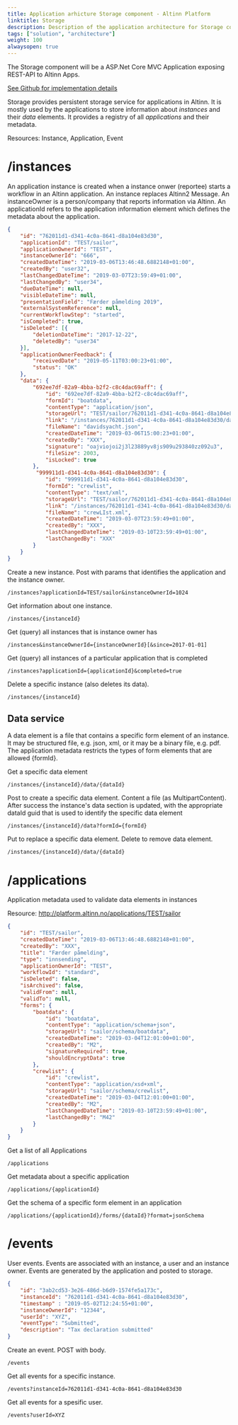 ```yaml
---
title: Application arhicture Storage component - Altinn Platform
linktitle: Storage
description: Description of the application architecture for Storage component
tags: ["solution", "architecture"]
weight: 100
alwaysopen: true
---
```


The Storage component will be a ASP.Net Core MVC Application exposing REST-API to Altinn Apps.

[See Github for implementation details](https://github.com/Altinn/altinn-studio/issues/311)

Storage provides persistent storage service for applications in Altinn. It is mostly used by the applications to store information about *instances* and their *data* elements. 
It provides a registry of all *applications* and their metadata. 

Resources: Instance, Application, Event

# /instances

An application instance is created when a instance onwer (reportee) starts a workflow in an Altinn application.
An instance replaces Altinn2 Message. 
An instanceOwner is a person/company that reports information via Altinn.
An applicationId refers to the application information element which defines the metadata about the application.

```json
{
    "id": "762011d1-d341-4c0a-8641-d8a104e83d30",
    "applicationId": "TEST/sailor",
    "applicationOwnerId": "TEST",
    "instanceOwnerId": "666",
    "createdDateTime": "2019-03-06T13:46:48.6882148+01:00",
    "createdBy": "user32",
    "lastChangedDateTime": "2019-03-07T23:59:49+01:00",
    "lastChangedBy": "user34",
    "dueDateTime": null,
    "visibleDateTime": null,
    "presentationField": "Færder påmelding 2019",
    "externalSystemReference": null,
    "currentWorkflowStep": "started",
    "isCompleted": true,
    "isDeleted": [{
        "deletionDateTime": "2017-12-22",
        "deletedBy": "user34"
    }],
    "applicationOwnerFeedback": {
        "receivedDate": "2019-05-11T03:00:23+01:00",
        "status": "OK"
    },
    "data": {
        "692ee7df-82a9-4bba-b2f2-c8c4dac69aff": {
            "id": "692ee7df-82a9-4bba-b2f2-c8c4dac69aff",
            "formId": "boatdata",
            "contentType": "application/json",
            "storageUrl": "TEST/sailor/762011d1-d341-4c0a-8641-d8a104e83d30/data/692ee7df-82a9-4bba-b2f2-c8c4dac69aff",
            "link": "/instances/762011d1-d341-4c0a-8641-d8a104e83d30/data/692ee7df-82a9-4bba-b2f2-c8c4dac69aff",
            "fileName": "davidsyacht.json",
            "createdDateTime": "2019-03-06T15:00:23+01:00",
            "createdBy": "XXX",
            "signature": "oajviojoi2j3l23889yv8js909u293840zz092u3",
            "fileSize": 2003,
            "isLocked": true
        },
         "999911d1-d341-4c0a-8641-d8a104e83d30": {
            "id": "999911d1-d341-4c0a-8641-d8a104e83d30",
            "formId": "crewlist",
            "contentType": "text/xml",
            "storageUrl": "TEST/sailor/762011d1-d341-4c0a-8641-d8a104e83d30/data/999911d1-d341-4c0a-8641-d8a104e83d30",
            "link": "/instances/762011d1-d341-4c0a-8641-d8a104e83d30/data/999911d1-d341-4c0a-8641-d8a104e83d30",
            "fileName": "crewLIst.xml",
            "createdDateTime": "2019-03-07T23:59:49+01:00",
            "createdBy": "XXX",
            "lastChangedDateTime": "2019-03-10T23:59:49+01:00",
            "lastChangedBy": "XXX"
        }
    }
}
```

Create a new instance. Post with params that identifies the application and the instance owner.

```http
/instances?applicationId=TEST/sailor&instanceOwnerId=1024
```

Get information about one instance.

```http
/instances/{instanceId}
```

Get (query) all instances that is instance owner has

```http
/instances&instanceOwnerId={instanceOwnerId}[&since=2017-01-01]
```

Get (query) all instances of a particular application that is completed

```http
/instances?applicationId={applicationId}&completed=true
```

Delete a specific instance (also deletes its data).

```http
/instances/{instanceId}
```

## Data service

A data element is a file that contains a specific form element of an instance.
It may be structured file, e.g. json, xml, or it may be a binary file, e.g. pdf.
The application metadata restricts the types of form elements that are allowed {formId}.

Get a specific data element

```http
/instances/{instanceId}/data/{dataId}
```

Post to create a specific data element. Content a file (as MultipartContent).
After success the instance's data section is updated, with the appropriate dataId guid
that is used to identify the specific data element

```http
/instances/{instanceId}/data?formId={formId}
```

Put to replace a specific data element. Delete to remove data element.

```http
/instances/{instanceId}/data/{dataId}
```

# /applications

Application metadata used to validate data elements in instances

Resource: http://platform.altinn.no/applications/TEST/sailor
```json
{
    "id": "TEST/sailor",
    "createdDateTime": "2019-03-06T13:46:48.6882148+01:00",
    "createdBy": "XXX",
    "title": "Færder påmelding",
    "type": "innsending",
    "applicationOwnerId": "TEST",
    "workflowId": "standard",
    "isDeleted": false,
    "isArchived": false,
    "validFrom": null,
    "validTo": null,
    "forms": {
        "boatdata": {
            "id": "boatdata",
            "contentType": "application/schema+json",
            "storageUrl": "sailor/schema/boatdata",
            "createdDateTime": "2019-03-04T12:01:00+01:00",
            "createdBy": "M2",
            "signatureRequired": true,
            "shouldEncryptData": true
        },
        "crewlist": {
            "id": "crewlist",
            "contentType": "application/xsd+xml",
            "storageUrl": "sailor/schema/crewlist",
            "createdDateTime": "2019-03-04T12:01:00+01:00",
            "createdBy": "M2",
            "lastChangedDateTime": "2019-03-10T23:59:49+01:00",
            "lastChangedBy": "M42"
        }
    }
}
```

Get a list of all Applications

```http
/applications
```

Get metadata about a specific application

```http
/applications/{applicationId}
```

Get the schema of a specific form element in an application

```http
/applications/{applicationId}/forms/{dataId}?format=jsonSchema
```

# /events

User events. Events are associated with an instance, a user and an instance owner. 
Events are generated by the application and posted to storage.

```json
{
    "id": "3ab2cd53-3e26-486d-b6d9-1574fe5a173c",
    "instanceId": "762011d1-d341-4c0a-8641-d8a104e83d30",
    "timestamp" : "2019-05-02T12:24:55+01:00",
    "instanceOwnerId": "12344",
    "userId": "XYZ",
    "eventType": "Submitted",
    "description": "Tax declaration submitted"
}
```

Create an event. POST with body. 

```http
/events
```

Get all events for a specific instance.

```http
/events?instanceId=762011d1-d341-4c0a-8641-d8a104e83d30
```

Get all events for a spesific user.

```http
/events?userId=XYZ
```

